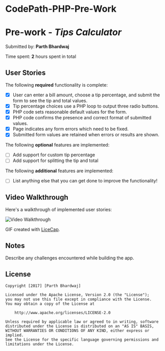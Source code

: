 # CodePath-PHP-Pre-Work
# Pre-work - *Tips Calculator*

Submitted by: **Parth Bhardwaj**

Time spent: **2** hours spent in total

## User Stories

The following **required** functionality is complete:
* [X] User can enter a bill amount, choose a tip percentage, and submit the form to see the tip and total values.
* [X] Tip percentage choices use a PHP loop to output three radio buttons.
* [X] PHP code sets reasonable default values for the form.
* [X] PHP code confirms the presence and correct format of submitted values.
* [X] Page indicates any form errors which need to be fixed.
* [X] Submitted form values are retained when errors or results are shown.

The following **optional** features are implemented:
* [ ] Add support for custom tip percentage
* [ ] Add support for splitting the tip and total

The following **additional** features are implemented:

* [ ] List anything else that you can get done to improve the functionality!

## Video Walkthrough

Here's a walkthrough of implemented user stories:

<img src='http://i.imgur.com/O0dfn1n.gif' title='Video Walkthrough' width='' alt='Video Walkthrough' />

GIF created with [LiceCap](http://www.cockos.com/licecap/).

## Notes

Describe any challenges encountered while building the app.

## License

    Copyright [2017] [Parth Bhardwaj]

    Licensed under the Apache License, Version 2.0 (the "License");
    you may not use this file except in compliance with the License.
    You may obtain a copy of the License at

        http://www.apache.org/licenses/LICENSE-2.0

    Unless required by applicable law or agreed to in writing, software
    distributed under the License is distributed on an "AS IS" BASIS,
    WITHOUT WARRANTIES OR CONDITIONS OF ANY KIND, either express or implied.
    See the License for the specific language governing permissions and
    limitations under the License.
